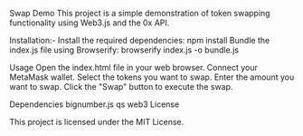 Swap Demo
This project is a simple demonstration of token swapping functionality using Web3.js and the 0x API.

Installation:-
Install the required dependencies: npm install
Bundle the index.js file using Browserify: browserify index.js -o bundle.js

Usage
Open the index.html file in your web browser.
Connect your MetaMask wallet.
Select the tokens you want to swap.
Enter the amount you want to swap.
Click the "Swap" button to execute the swap.

Dependencies
bignumber.js
qs
web3
License

This project is licensed under the MIT License.
